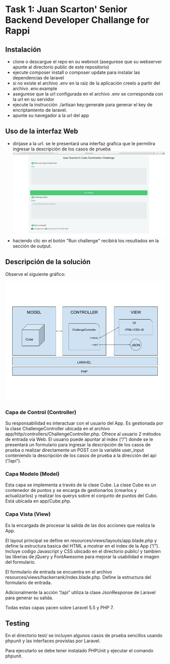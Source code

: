 # Task 1: Juan Scarton' Senior Backend Developer Challange for Rappi 

## Instalación

- clone o descargue el repo en su webroot (asegurese que su webserver apunte al directorio public de este repositorio)
- ejecute composer install o composer update para instalar las dependencias de laravel
- si no existe el archivo .env en la raiz de la aplicación creelo a partir del archivo .env.example 
- asegurese que la url configurada en el archivo .env se corresponda con la url en su servidor
- ejecute la instrucción ./artisan key:generate para generar el key de encriptamiento de laravel.
- apunte su navegador a la url del app

## Uso de la interfaz Web

- dirijase a la url. se le presentará una interfaz grafica que le permitira ingresar la descripción de los casos de prueba
![UI DE LA SOLUCION](https://raw.githubusercontent.com/jscarton/juan-scarton-back/master/readme-images/ui.png)
- haciendo clic en el botón "Run challenge" recibirá los resultados en la sección de output.

## Descripción de la solución

Observe el siguiente gráfico:

![DIAGRAMA DE CAPAS](https://raw.githubusercontent.com/jscarton/juan-scarton-back/master/readme-images/layers.png)

### Capa de Control (Controller)
Su responsabilidad es interactuar con el usuario del App. Es gestionada por la clase ChallengeController ubicada en el archivo app/http/controllers/ChallengeController.php. Ofrece al usuario 2 métodos de entrada vía Web. El usuario puede apuntar al index (“/”) donde se le presentará un formulario para ingresar la descripción de los casos de prueba o realizar directamente un POST con la variable user_input conteniendo la descripción de los casos de prueba a la dirección del api (“/api”).

### Capa Modelo (Model)
Esta capa se implementa a través de la clase Cube.
La clase Cube es un contenedor de puntos y se encarga de gestionarlos (crearlos y
actualizarlos) y realizar los querys sobre el conjunto de puntos del Cubo. Está ubicada en app/Cube.php.

### Capa Vista (View)
Es la encargada de procesar la salida de las dos acciones que realiza la App.

El layout principal se define en resources/views/layouts/app.blade.php y define la estructura
basica del HTML a mostrar en el index de la App (“/”). Incluye codigo Javascript y CSS
ubicado en el directorio public/ y tambien las liberias de jQuery y FontAwesome para
mejorar la usabilidad e imagen del formulario.

El formulario de entrada se encuentra en el archivo resources/views/hackerrank/index.blade.php. Define la estructura del formulario de entrada.

Adicionalmente la acción “/api” utiliza la clase JsonResponse de Laravel para generar su salida.

Todas estas capas yacen sobre Laravel 5.5 y PHP 7.

## Testing

En el directorio test/ se incluyen algunos casos de prueba sencillos usando phpunit y las
interfaces provistas por Laravel.

Para ejecutarlo se debe tener instalado PHPUnit y ejecutar el comando phpunit.
